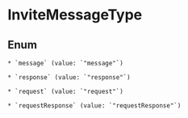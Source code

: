 
# InviteMessageType

## Enum


    * `message` (value: `"message"`)

    * `response` (value: `"response"`)

    * `request` (value: `"request"`)

    * `requestResponse` (value: `"requestResponse"`)



